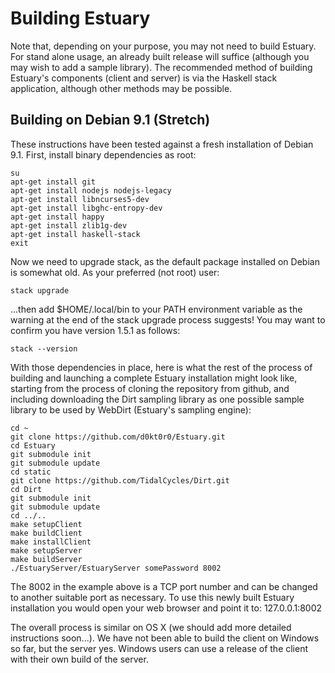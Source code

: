 # Building Estuary

Note that, depending on your purpose, you may not need to
build Estuary. For stand alone usage, an already built 
release will suffice (although you may wish to add a sample
library). The recommended method of building Estuary's components
(client and server) is via the Haskell stack application, although
other methods may be possible. 

## Building on Debian 9.1 (Stretch)

These instructions have been tested against a fresh
installation of Debian 9.1. First, install binary 
dependencies as root:

```
su
apt-get install git
apt-get install nodejs nodejs-legacy
apt-get install libncurses5-dev
apt-get install libghc-entropy-dev
apt-get install happy
apt-get install zlib1g-dev
apt-get install haskell-stack
exit
```

Now we need to upgrade stack, as the default package installed
on Debian is somewhat old. As your preferred (not root) user:

```
stack upgrade
```

...then add $HOME/.local/bin to your PATH environment variable as
the warning at the end of the stack upgrade process suggests! You
may want to confirm you have version 1.5.1 as follows:

```
stack --version
```

With those dependencies in place, here is what the rest of the 
process of building and launching a complete Estuary installation might look like,
starting from the process of cloning the repository from github, and
including downloading the Dirt sampling library as one possible sample
library to be used by WebDirt (Estuary's sampling engine):

```
cd ~
git clone https://github.com/d0kt0r0/Estuary.git
cd Estuary
git submodule init
git submodule update
cd static
git clone https://github.com/TidalCycles/Dirt.git
cd Dirt
git submodule init
git submodule update
cd ../..
make setupClient
make buildClient
make installClient
make setupServer
make buildServer
./EstuaryServer/EstuaryServer somePassword 8002
```

The 8002 in the example above is a TCP port number and can be changed to
another suitable port as necessary. To use this
newly built Estuary installation you would open your web browser and point 
it to: 127.0.0.1:8002

The overall process is similar on OS X (we should add more detailed instructions soon...). We have not been able to
build the client on Windows so far, but the server yes. Windows users can 
use a release of the client with their own build of the server.

